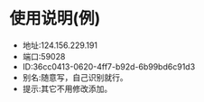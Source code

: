 # 使用说明(例)
* 地址:124.156.229.191
* 端口:59028
* ID:36cc0413-0620-4ff7-b92d-6b99bd6c91d3
* 别名:随意写，自己识别就行。
* 提示:其它不用修改添加。
